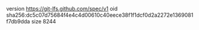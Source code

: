 version https://git-lfs.github.com/spec/v1
oid sha256:dc5c07d75684f4e4c4d00610c40eece38f1f1dcf0d2a2272e1369081f7db9dda
size 8244
